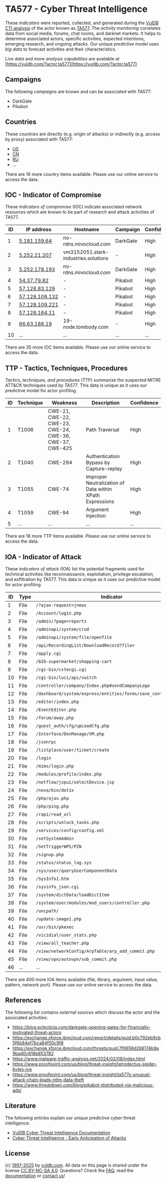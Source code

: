 # TA577 - Cyber Threat Intelligence

These _indicators_ were reported, collected, and generated during the [VulDB CTI analysis](https://vuldb.com/?kb.cti) of the actor known as [TA577](https://vuldb.com/?actor.ta577). The _activity monitoring_ correlates data from social media, forums, chat rooms, and darknet markets. It helps to determine associated actors, specific activities, expected intentions, emerging research, and ongoing attacks. Our unique _predictive model_ uses _big data_ to forecast activities and their characteristics.

_Live data_ and more _analysis capabilities_ are available at [https://vuldb.com/?actor.ta577](https://vuldb.com/?actor.ta577)

## Campaigns

The following _campaigns_ are known and can be associated with TA577:

* DarkGate
* Pikabot

## Countries

These _countries_ are directly (e.g. origin of attacks) or indirectly (e.g. access by proxy) associated with TA577:

* [US](https://vuldb.com/?country.us)
* [CN](https://vuldb.com/?country.cn)
* [RU](https://vuldb.com/?country.ru)
* ...

There are 16 more country items available. Please use our online service to access the data.

## IOC - Indicator of Compromise

These _indicators of compromise_ (IOC) indicate associated network resources which are known to be part of research and attack activities of TA577.

ID | IP address | Hostname | Campaign | Confidence
-- | ---------- | -------- | -------- | ----------
1 | [5.181.159.64](https://vuldb.com/?ip.5.181.159.64) | no-rdns.mivocloud.com | DarkGate | High
2 | [5.252.21.207](https://vuldb.com/?ip.5.252.21.207) | vm3152051.stark-industries.solutions | - | High
3 | [5.252.178.193](https://vuldb.com/?ip.5.252.178.193) | no-rdns.mivocloud.com | DarkGate | High
4 | [54.37.79.82](https://vuldb.com/?ip.54.37.79.82) | - | Pikabot | High
5 | [57.128.83.129](https://vuldb.com/?ip.57.128.83.129) | - | Pikabot | High
6 | [57.128.108.132](https://vuldb.com/?ip.57.128.108.132) | - | Pikabot | High
7 | [57.128.109.221](https://vuldb.com/?ip.57.128.109.221) | - | Pikabot | High
8 | [57.128.164.11](https://vuldb.com/?ip.57.128.164.11) | - | Pikabot | High
9 | [66.63.188.19](https://vuldb.com/?ip.66.63.188.19) | 19-node.tombody.com | - | High
10 | ... | ... | ... | ...

There are 35 more IOC items available. Please use our online service to access the data.

## TTP - Tactics, Techniques, Procedures

_Tactics, techniques, and procedures_ (TTP) summarize the suspected MITRE ATT&CK techniques used by _TA577_. This data is unique as it uses our predictive model for actor profiling.

ID | Technique | Weakness | Description | Confidence
-- | --------- | -------- | ----------- | ----------
1 | T1006 | CWE-21, CWE-22, CWE-23, CWE-24, CWE-36, CWE-37, CWE-425 | Path Traversal | High
2 | T1040 | CWE-294 | Authentication Bypass by Capture-replay | High
3 | T1055 | CWE-74 | Improper Neutralization of Data within XPath Expressions | High
4 | T1059 | CWE-94 | Argument Injection | High
5 | ... | ... | ... | ...

There are 18 more TTP items available. Please use our online service to access the data.

## IOA - Indicator of Attack

These _indicators of attack_ (IOA) list the potential fragments used for technical activities like reconnaissance, exploitation, privilege escalation, and exfiltration by TA577. This data is unique as it uses our predictive model for actor profiling.

ID | Type | Indicator | Confidence
-- | ---- | --------- | ----------
1 | File | `/?ajax-request=jnews` | High
2 | File | `/Account/login.php` | High
3 | File | `/admin/?page=reports` | High
4 | File | `/adminapi/system/crud` | High
5 | File | `/adminapi/system/file/openfile` | High
6 | File | `/api/RecordingList/DownloadRecord?file=` | High
7 | File | `/apply.cgi` | Medium
8 | File | `/b2b-supermarket/shopping-cart` | High
9 | File | `/cgi-bin/cstecgi.cgi` | High
10 | File | `/cgi-bin/luci/api/switch` | High
11 | File | `/controller/company/Index.php#sendCompanyLogo` | High
12 | File | `/dashboard/system/express/entities/forms/save_control/[GUID]` | High
13 | File | `/editor/index.php` | High
14 | File | `/EventEditor.php` | High
15 | File | `/forum/away.php` | High
16 | File | `/guest_auth/cfg/upLoadCfg.php` | High
17 | File | `/Interface/DevManage/VM.php` | High
18 | File | `/jsonrpc` | Medium
19 | File | `/listplace/user/ticket/create` | High
20 | File | `/login` | Low
21 | File | `/mims/login.php` | High
22 | File | `/modules/profile/index.php` | High
23 | File | `/netflow/jspui/selectDevice.jsp` | High
24 | File | `/nova/bin/dot1x` | High
25 | File | `/php/ajax.php` | High
26 | File | `/php/ping.php` | High
27 | File | `/rapi/read_url` | High
28 | File | `/scripts/unlock_tasks.php` | High
29 | File | `/services/config/config.xml` | High
30 | File | `/setSystemAdmin` | High
31 | File | `/SetTriggerWPS/PIN` | High
32 | File | `/signup.php` | Medium
33 | File | `/status/status_log.sys` | High
34 | File | `/sys/user/queryUserComponentData` | High
35 | File | `/SysInfo1.htm` | High
36 | File | `/sysinfo_json.cgi` | High
37 | File | `/system/dictData/loadDictItem` | High
38 | File | `/system/user/modules/mod_users/controller.php` | High
39 | File | `/uncpath/` | Medium
40 | File | `/update-image1.php` | High
41 | File | `/usr/bin/pkexec` | High
42 | File | `/vicidial/user_stats.php` | High
43 | File | `/view/all_teacher.php` | High
44 | File | `/view/networkConfig/ArpTable/arp_add_commit.php` | High
45 | File | `/view/vpn/autovpn/sub_commit.php` | High
46 | ... | ... | ...

There are 400 more IOA items available (file, library, argument, input value, pattern, network port). Please use our online service to access the data.

## References

The following list contains _external sources_ which discuss the actor and the associated activities:

* https://blog.eclecticiq.com/darkgate-opening-gates-for-financially-motivated-threat-actors
* https://exchange.xforce.ibmcloud.com/report/details/guid:b0c792eb9cb5f6b84ef7bca84f50c9f8
* https://exchange.xforce.ibmcloud.com/threats/guid:7f0659d266174b9a9ba40c618b853782
* https://www.malware-traffic-analysis.net/2024/02/08/index.html
* https://www.proofpoint.com/us/blog/threat-insight/latrodectus-spider-bytes-ice
* https://www.proofpoint.com/us/blog/threat-insight/ta577s-unusual-attack-chain-leads-ntlm-data-theft
* https://www.threatdown.com/blog/pikabot-distributed-via-malicious-ads/

## Literature

The following _articles_ explain our unique predictive cyber threat intelligence:

* [VulDB Cyber Threat Intelligence Documentation](https://vuldb.com/?kb.cti)
* [Cyber Threat Intelligence - Early Anticipation of Attacks](https://www.scip.ch/en/?labs.20201022)

## License

(c) [1997-2025](https://vuldb.com/?kb.changelog) by [vuldb.com](https://vuldb.com/?kb.about). All data on this page is shared under the license [CC BY-NC-SA 4.0](https://creativecommons.org/licenses/by-nc-sa/4.0/). Questions? Check the [FAQ](https://vuldb.com/?kb.faq), read the [documentation](https://vuldb.com/?kb) or [contact us](https://vuldb.com/?contact)!
